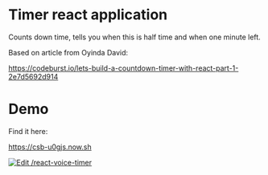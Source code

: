 # Timer react application

Counts down time, tells you when this is half time and when one minute left.

Based on article from Oyinda David:

https://codeburst.io/lets-build-a-countdown-timer-with-react-part-1-2e7d5692d914

# Demo

Find it here:

https://csb-u0gjs.now.sh


[![Edit /react-voice-timer](https://codesandbox.io/static/img/play-codesandbox.svg)](https://codesandbox.io/s/react-voice-timer-pbjxm?fontsize=14&hidenavigation=1&theme=dark)